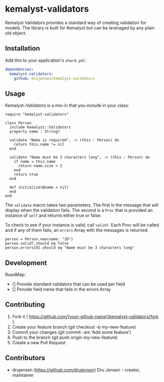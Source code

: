 # kemalyst-validators

Kemalyst Validators provides a standard way of creating validation for models.
The library is built for Kemalyst but can be leveraged by any plain old
object.

## Installation

Add this to your application's `shard.yml`:

```yaml
dependencies:
  kemalyst-validators:
    github: drujensen/kemalyst-validators
```


## Usage

Kemalyst::Validators is a mix-in that you include in your class:

```crystal
require "kemalyst-validators"

class Person
  include Kemalyst::Validators
  property name : String?
  
  validate "Name is required", -> (this : Person) do 
    return this.name != nil
  end
  
  validate "Name must be 3 characters long", -> (this : Person) do 
    if name = this.name
      return name.size > 2
    end
    return true
  end
  
  def initialize(@name = nil)
  end
end
```

The `validate` macro takes two parameters.  The first is the message that will
display when the validation fails.  The second is a `Proc` that is provided an
instance of `self` and returns either true or false.

To check to see if your instance is valid, call `valid?`.  Each Proc will be
called and if any of them fails, an `errors` Array with the messages is
returned.

```crystal
person = Person.new(name: "JD")
person.valid?.should eq false
person.errors[0].should eq "Name must be 3 characters long"
```

## Development

RoadMap:
- [] Provide standard validators that can be used per field
- [] Provide field name that fails in the errors Array

## Contributing

1. Fork it ( https://github.com/[your-github-name]/kemalyst-validators/fork )
2. Create your feature branch (git checkout -b my-new-feature)
3. Commit your changes (git commit -am 'Add some feature')
4. Push to the branch (git push origin my-new-feature)
5. Create a new Pull Request

## Contributors

- drujensen (https://github.com/drujensen) Dru Jensen - creator, maintainer
